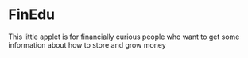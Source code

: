 # FinEdu
This little applet is for financially curious people who want to get some information about how to store and grow money
